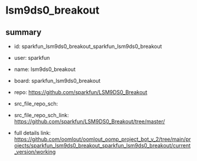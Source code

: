 # lsm9ds0_breakout
 
## summary 
* id: sparkfun_lsm9ds0_breakout_sparkfun_lsm9ds0_breakout
* user: sparkfun
* name: lsm9ds0_breakout
* board: sparkfun_lsm9ds0_breakout
* repo: https://github.com/sparkfun/LSM9DS0_Breakout



* src_file_repo_sch: 
* src_file_repo_sch_link: https://github.com/sparkfun/LSM9DS0_Breakout/tree/master/
* full details link: https://github.com/oomlout/oomlout_oomp_project_bot_v_2/tree/main/projects/sparkfun_lsm9ds0_breakout_sparkfun_lsm9ds0_breakout/current_version/working  







